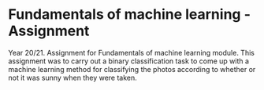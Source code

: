 # Fundamentals of machine learning - Assignment
 Year 20/21. Assignment for Fundamentals of machine learning module. This assignment was to carry out a binary classification task to come up with a machine learning method for classifying the photos according to whether or not it was sunny when they were taken. 
